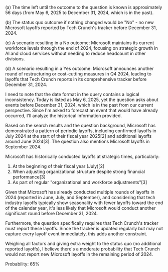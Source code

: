 (a) The time left until the outcome to the question is known is approximately 56 days (from May 6, 2025 to December 31, 2024, which is in the past).

(b) The status quo outcome if nothing changed would be "No" - no new Microsoft layoffs reported by Tech Crunch's tracker before December 31, 2024.

(c) A scenario resulting in a No outcome: Microsoft maintains its current workforce levels through the end of 2024, focusing on strategic growth in AI and cloud services without needing to reduce headcount in other divisions.

(d) A scenario resulting in a Yes outcome: Microsoft announces another round of restructuring or cost-cutting measures in Q4 2024, leading to layoffs that Tech Crunch reports in its comprehensive tracker before December 31, 2024.

I need to note that the date format in the query contains a logical inconsistency. Today is listed as May 6, 2025, yet the question asks about events before December 31, 2024, which is in the past from our current perspective. Since I'm asked to forecast an event that would have already occurred, I'll analyze the historical information provided.

Based on the search results and the question background, Microsoft has demonstrated a pattern of periodic layoffs, including confirmed layoffs in July 2024 at the start of their fiscal year 2025[2] and additional layoffs around June 2024[3]. The question also mentions Microsoft layoffs in September 2024.

Microsoft has historically conducted layoffs at strategic times, particularly:
1. At the beginning of their fiscal year (July)[2]
2. When adjusting organizational structure despite strong financial performance[3]
3. As part of regular "organizational and workforce adjustments"[3]

Given that Microsoft has already conducted multiple rounds of layoffs in 2024 (reported in June, July, and September), and considering that tech industry layoffs typically show seasonality with fewer layoffs toward the end of the calendar year, it's less likely that Microsoft would conduct another significant round before December 31, 2024.

Furthermore, the question specifically requires that Tech Crunch's tracker must report these layoffs. Since the tracker is updated regularly but may not capture every layoff event immediately, this adds another constraint.

Weighing all factors and giving extra weight to the status quo (no additional reported layoffs), I believe there's a moderate probability that Tech Crunch would not report new Microsoft layoffs in the remaining period of 2024.

Probability: 65%